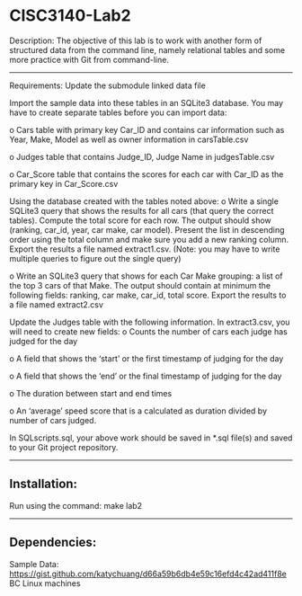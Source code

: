 # CISC3140-Lab2

Description:
The objective of this lab is to work with another form of structured data from the command line, 
namely relational tables and some more practice with Git from command-line. 

-------------------------------------------------------------------------------------------------------------

Requirements:
Update the submodule linked data file

Import the sample data into these tables in an SQLite3 database. You may have to create separate tables before you can import data:

o Cars table with primary key Car_ID and contains car information such as Year, Make, Model as well as owner information in carsTable.csv

o Judges table that contains Judge_ID, Judge Name in judgesTable.csv

o Car_Score table that contains the scores for each car with Car_ID as the primary key in Car_Score.csv

Using the database created with the tables noted above:
o Write a single SQLite3 query that shows the results for all cars (that query the correct tables). 
Compute the total score for each row. The output should show (ranking, car_id, year, car make, car model). 
Present the list in descending order using the total column and make sure you add a new ranking column. 
Export the results a file named extract1.csv. (Note: you may have to write multiple queries to figure out the single query)

o Write an SQLite3 query that shows for each Car Make grouping: a list of the top 3 cars of that Make. 
The output should contain at minimum the following fields: ranking, car make, car_id, total score. 
Export the results to a file named extract2.csv

Update the Judges table with the following information. In extract3.csv, you will need to create new fields:
o Counts the number of cars each judge has judged for the day

o A field that shows the ‘start’ or the first timestamp of judging for the day

o A field that shows the ‘end’ or the final timestamp of judging for the day

o The duration between start and end times

o An ‘average’ speed score that is a calculated as duration divided by number of cars judged.


In SQLscripts.sql, your above work should be saved in *.sql file(s) and saved to your Git project repository.

----------------------------------------------------------------------------------------------------------------------------
## Installation:
Run using the command:  make lab2


-----------------------------------------------------------------------------------------------------------------------------
## Dependencies:
Sample Data: https://gist.github.com/katychuang/d66a59b6db4e59c16efd4c42ad411f8e  BC Linux machines

